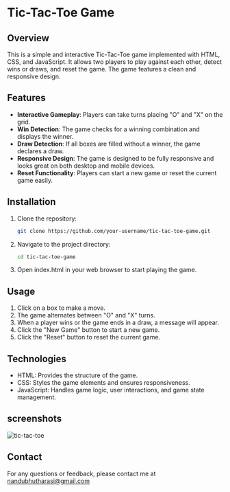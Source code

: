 # Tic-Tac-Toe Game

## Overview

This is a simple and interactive Tic-Tac-Toe game implemented with HTML, CSS, and JavaScript. It allows two players to play against each other, detect wins or draws, and reset the game. The game features a clean and responsive design.

## Features

- **Interactive Gameplay**: Players can take turns placing "O" and "X" on the grid.
- **Win Detection**: The game checks for a winning combination and displays the winner.
- **Draw Detection**: If all boxes are filled without a winner, the game declares a draw.
- **Responsive Design**: The game is designed to be fully responsive and looks great on both desktop and mobile devices.
- **Reset Functionality**: Players can start a new game or reset the current game easily.

## Installation

1. Clone the repository:
   ```sh
   git clone https://github.com/your-username/tic-tac-toe-game.git
2. Navigate to the project directory:
   ```sh
   cd tic-tac-toe-game
   
3. Open index.html in your web browser to start playing the game.

## Usage
1. Click on a box to make a move.
2. The game alternates between "O" and "X" turns.
3. When a player wins or the game ends in a draw, a message will appear.
4. Click the "New Game" button to start a new game.
5. Click the "Reset" button to reset the current game.
   
## Technologies
- HTML: Provides the structure of the game.
- CSS: Styles the game elements and ensures responsiveness.
- JavaScript: Handles game logic, user interactions, and game state management.

## screenshots

![tic-tac-toe](https://github.com/user-attachments/assets/af4882c4-ac29-4ffe-bad0-fd396841bc4f)

## Contact
For any questions or feedback, please contact me at nandubhutharasi@gmail.com
